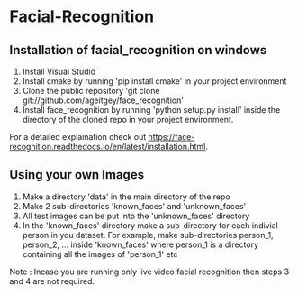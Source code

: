 # Facial-Recognition

## Installation of facial_recognition on windows
  1. Install Visual Studio
  2. Install cmake by running 'pip install cmake' in your project environment
  3. Clone the public repository 'git clone git://github.com/ageitgey/face_recognition'
  4. Install face_recognition by running 'python setup.py install' inside the directory of the cloned repo in your project environment.
  
For a detailed explaination check out https://face-recognition.readthedocs.io/en/latest/installation.html.
  
## Using your own Images
  1. Make a directory 'data' in the main directory of the repo
  2. Make 2 sub-directories 'known_faces' and 'unknown_faces'
  3. All test images can be put into the 'unknown_faces' directory 
  4. In the 'known_faces' directory make a sub-directory for each indivial person in you dataset. For example, make sub-directories person_1, person_2, ... inside 'known_faces' where person_1 is a directory containing all the images of 'person_1' etc

Note : Incase you are running only live video facial recognition then steps 3 and 4 are not required.

